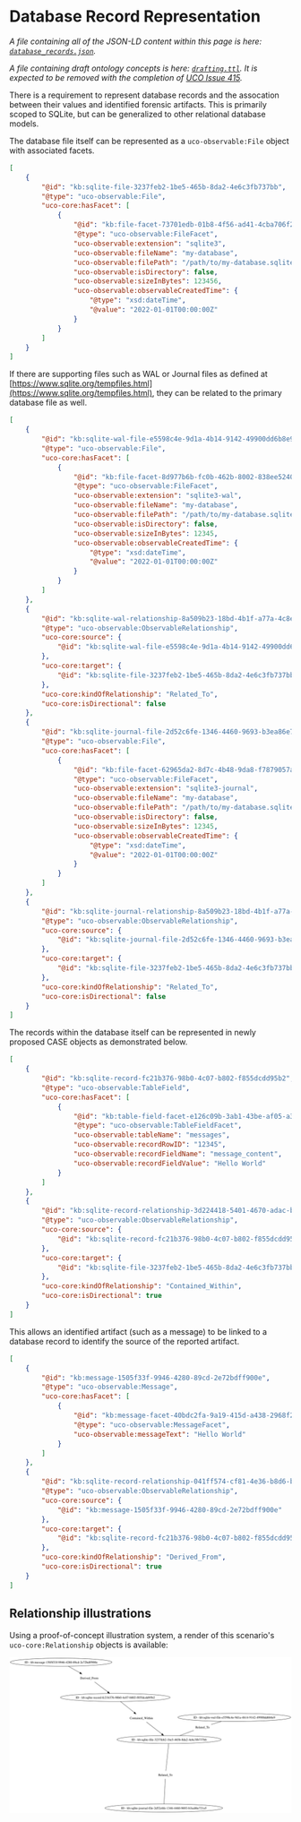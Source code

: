 <!--
GENERATED FILE  README.md is generated from source files.  Edits to it will be overwritten by automated processes.:

If you need to edit its content, edit src/README.md.in, and then re-run `make` to re-build the file.
-->


# Database Record Representation

*A file containing all of the JSON-LD content within this page is here: [`database_records.json`](database_records.json).*

*A file containing draft ontology concepts is here: [`drafting.ttl`](drafting.ttl).  It is expected to be removed with the completion of [UCO Issue 415](https://github.com/ucoProject/UCO/issues/415).*

There is a requirement to represent database records and the assocation between their values and identified forensic artifacts. This is primarily scoped to SQLite, but can be generalized to other relational database models.

The database file itself can be represented as a `uco-observable:File` object with associated facets.

```json
[
    {
        "@id": "kb:sqlite-file-3237feb2-1be5-465b-8da2-4e6c3fb737bb",
        "@type": "uco-observable:File",
        "uco-core:hasFacet": [
            {
                "@id": "kb:file-facet-73701edb-01b8-4f56-ad41-4cba706f2d3a",
                "@type": "uco-observable:FileFacet",
                "uco-observable:extension": "sqlite3",
                "uco-observable:fileName": "my-database",
                "uco-observable:filePath": "/path/to/my-database.sqlite3",
                "uco-observable:isDirectory": false,
                "uco-observable:sizeInBytes": 123456,
                "uco-observable:observableCreatedTime": {
                    "@type": "xsd:dateTime",
                    "@value": "2022-01-01T00:00:00Z"
                }
            }
        ]
    }
]

```


If there are supporting files such as WAL or Journal files as defined at [https://www.sqlite.org/tempfiles.html](https://www.sqlite.org/tempfiles.html), they can be related to the primary database file as well.

```json
[
    {
        "@id": "kb:sqlite-wal-file-e5598c4e-9d1a-4b14-9142-49900dd6b8e9",
        "@type": "uco-observable:File",
        "uco-core:hasFacet": [
            {
                "@id": "kb:file-facet-8d977b6b-fc0b-462b-8002-838ee5240fbb",
                "@type": "uco-observable:FileFacet",
                "uco-observable:extension": "sqlite3-wal",
                "uco-observable:fileName": "my-database",
                "uco-observable:filePath": "/path/to/my-database.sqlite3-wal",
                "uco-observable:isDirectory": false,
                "uco-observable:sizeInBytes": 12345,
                "uco-observable:observableCreatedTime": {
                    "@type": "xsd:dateTime",
                    "@value": "2022-01-01T00:00:00Z"
                }
            }
        ]
    },
    {
        "@id": "kb:sqlite-wal-relationship-8a509b23-18bd-4b1f-a77a-4c8ee86b57b3",
        "@type": "uco-observable:ObservableRelationship",
        "uco-core:source": {
            "@id": "kb:sqlite-wal-file-e5598c4e-9d1a-4b14-9142-49900dd6b8e9"
        },
        "uco-core:target": {
            "@id": "kb:sqlite-file-3237feb2-1be5-465b-8da2-4e6c3fb737bb"
        },
        "uco-core:kindOfRelationship": "Related_To",
        "uco-core:isDirectional": false
    },
    {
        "@id": "kb:sqlite-journal-file-2d52c6fe-1346-4460-9693-b3ea86e721a5",
        "@type": "uco-observable:File",
        "uco-core:hasFacet": [
            {
                "@id": "kb:file-facet-62965da2-8d7c-4b48-9da8-f7879057addd",
                "@type": "uco-observable:FileFacet",
                "uco-observable:extension": "sqlite3-journal",
                "uco-observable:fileName": "my-database",
                "uco-observable:filePath": "/path/to/my-database.sqlite3-journal",
                "uco-observable:isDirectory": false,
                "uco-observable:sizeInBytes": 12345,
                "uco-observable:observableCreatedTime": {
                    "@type": "xsd:dateTime",
                    "@value": "2022-01-01T00:00:00Z"
                }
            }
        ]
    },
    {
        "@id": "kb:sqlite-journal-relationship-8a509b23-18bd-4b1f-a77a-4c8ee86b57b3",
        "@type": "uco-observable:ObservableRelationship",
        "uco-core:source": {
            "@id": "kb:sqlite-journal-file-2d52c6fe-1346-4460-9693-b3ea86e721a5"
        },
        "uco-core:target": {
            "@id": "kb:sqlite-file-3237feb2-1be5-465b-8da2-4e6c3fb737bb"
        },
        "uco-core:kindOfRelationship": "Related_To",
        "uco-core:isDirectional": false
    }
]

```


The records within the database itself can be represented in newly proposed CASE objects as demonstrated below.

```json
[
    {
        "@id": "kb:sqlite-record-fc21b376-98b0-4c07-b802-f855dcdd95b2",
        "@type": "uco-observable:TableField",
        "uco-core:hasFacet": [
            {
                "@id": "kb:table-field-facet-e126c09b-3ab1-43be-af05-a33ff9792b0b",
                "@type": "uco-observable:TableFieldFacet",
                "uco-observable:tableName": "messages",
                "uco-observable:recordRowID": "12345",
                "uco-observable:recordFieldName": "message_content",
                "uco-observable:recordFieldValue": "Hello World"
            }
        ]
    },
    {
        "@id": "kb:sqlite-record-relationship-3d224418-5401-4670-adac-bd82a3a8f23b",
        "@type": "uco-observable:ObservableRelationship",
        "uco-core:source": {
            "@id": "kb:sqlite-record-fc21b376-98b0-4c07-b802-f855dcdd95b2"
        },
        "uco-core:target": {
            "@id": "kb:sqlite-file-3237feb2-1be5-465b-8da2-4e6c3fb737bb"
        },
        "uco-core:kindOfRelationship": "Contained_Within",
        "uco-core:isDirectional": true
    }
]

```


This allows an identified artifact (such as a message) to be linked to a database record to identify the source of the reported artifact.

```json
[
    {
        "@id": "kb:message-1505f33f-9946-4280-89cd-2e72bdff900e",
        "@type": "uco-observable:Message",
        "uco-core:hasFacet": [
            {
                "@id": "kb:message-facet-40bdc2fa-9a19-415d-a438-2968f2fb4f6e",
                "@type": "uco-observable:MessageFacet",
                "uco-observable:messageText": "Hello World"
            }
        ]
    },
    {
        "@id": "kb:sqlite-record-relationship-041ff574-cf81-4e36-b8d6-b120c3802699",
        "@type": "uco-observable:ObservableRelationship",
        "uco-core:source": {
            "@id": "kb:message-1505f33f-9946-4280-89cd-2e72bdff900e"
        },
        "uco-core:target": {
            "@id": "kb:sqlite-record-fc21b376-98b0-4c07-b802-f855dcdd95b2"
        },
        "uco-core:kindOfRelationship": "Derived_From",
        "uco-core:isDirectional": true
    }
]

```


## Relationship illustrations

Using a proof-of-concept illustration system, a render of this scenario's `uco-core:Relationship` objects is available:

![figures/database_records-relationships.svg](figures/database_records-relationships.svg)
